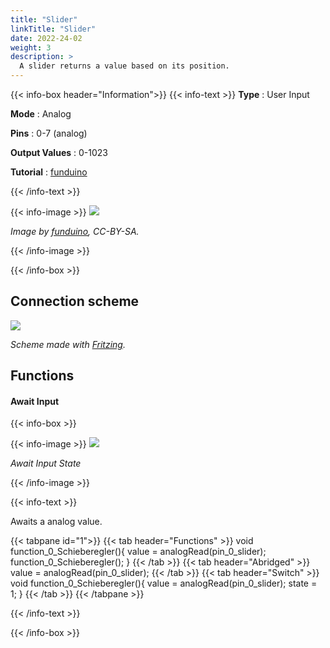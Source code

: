 ```yaml
---
title: "Slider"
linkTitle: "Slider"
date: 2022-24-02
weight: 3
description: >
  A slider returns a value based on its position.
---
```


{{< info-box header="Information">}}
{{< info-text >}}
  **Type** : User Input

  **Mode** : Analog

  **Pins** : 0-7 (analog)

  **Output Values** : 0-1023

  **Tutorial** : [funduino](https://funduino.de/nr-15-schieberegler) 

  {{< /info-text >}}

  {{< info-image >}}
   ![](https://funduinoshop.com/media/image/bc/34/ce/schiebepotentiometer_linearpotentiometer_10k_ohm_rueckansicht.jpg)
   
   _Image by [funduino](https://funduinoshop.com/media/image/bc/34/ce/schiebepotentiometer_linearpotentiometer_10k_ohm_rueckansicht.jpg), CC-BY-SA._

  {{< /info-image >}}

{{< /info-box >}}

## Connection scheme
![](/docs/connectionplan/steckplan_slider.png)
   
  _Scheme made with [Fritzing](https://fritzing.org/)._

## Functions

#### Await Input

{{< info-box >}}

  {{< info-image >}}
   ![](/docs/components/slider.png)
   
   _Await Input State_

  {{< /info-image >}}

{{< info-text >}}

Awaits a analog value.
  
  {{< tabpane id="1">}}
  {{< tab header="Functions" >}}
void function_0_Schieberegler(){
value = analogRead(pin_0_slider);
function_0_Schieberegler();
}
  {{< /tab >}}
  {{< tab header="Abridged" >}}
value = analogRead(pin_0_slider);
  {{< /tab >}}
  {{< tab header="Switch" >}}
void function_0_Schieberegler(){
value = analogRead(pin_0_slider);
state = 1;
}
  {{< /tab >}}
{{< /tabpane >}}

  {{< /info-text >}}

{{< /info-box >}}